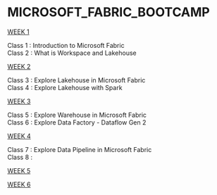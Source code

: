 # MICROSOFT_FABRIC_BOOTCAMP

[WEEK 1]()</br>

Class 1 : Introduction to Microsoft Fabric </br>
Class 2 : What is Workspace and Lakehouse

[WEEK 2]()

Class 3 : Explore Lakehouse in Microsoft Fabric</br>
Class 4 : Explore Lakehouse with Spark

[WEEK 3]()

Class 5 : Explore Warehouse in Microsoft Fabric </br>
Class 6 : Explore Data Factory - Dataflow Gen 2

[WEEK 4]()

Class 7 : Explore Data Pipeline in Microsoft Fabric </br>
Class 8 :

[WEEK 5]()

[WEEK 6]()
